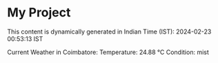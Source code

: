 # My Project

This content is dynamically generated in Indian Time (IST): 2024-02-23 00:53:13 IST


Current Weather in Coimbatore:
Temperature: 24.88 °C
Condition: mist
